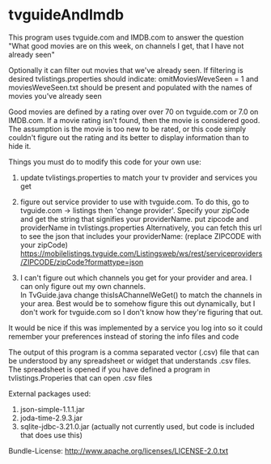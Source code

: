 # tvguideAndImdb
This program uses tvguide.com and IMDB.com to answer the question "What good movies are on this week, on channels I get, that I have not already seen"

Optionally it can filter out movies that we've already seen.  If filtering is desired tvlistings.properties should indicate: omitMoviesWeveSeen = 1 and moviesWeveSeen.txt should be present and populated with the names of movies you've already seen
  
Good movies are defined by a rating over over 70 on tvguide.com or 7.0 on IMDB.com.  If a movie rating isn't found, then the movie is considered good.  The assumption is the movie is too new to be rated, or this code simply couldn't figure out the rating and its better to display information than to hide it.
 
Things you must do to modify this code for your own use:
1) update tvlistings.properties to match your tv provider and services you get
2) figure out service provider to use with tvguide.com.  To do this, go to tvguide.com -> listings then 'change provider'.  Specify your zipCode and get the string that signifies your providerName.  put zipcode and providerName in tvlistings.properties
Alternatively, you can fetch this url to see the json that includes your providerName:  (replace ZIPCODE with your zipCode)
https://mobilelistings.tvguide.com/Listingsweb/ws/rest/serviceproviders/ZIPCODE/zipCode?formattype=json

3) I can't figure out which channels you get for your provider and area.  I can only figure out my own channels.  
      In TvGuide.java change thisIsAChannelWeGet() to match the channels in your area.
      Best would be to somehow figure this out dynamically, but I don't work for tvguide.com so I don't know how they're figuring that out.
  
It would be nice if this was implemented by a service you log into so it could remember your preferences instead of storing the info files and code
  
The output of this program is a comma separated vector (.csv) file that can be understood by any spreadsheet or widget that understands .csv files.  The spreadsheet is opened if you have defined a program in tvlistings.Properies that can open .csv files
 
External packages used:  
 1) json-simple-1.1.1.jar
 2) joda-time-2.9.3.jar
 3) sqlite-jdbc-3.21.0.jar (actually not currently used, but code is included that does use this)
  
 Bundle-License: http://www.apache.org/licenses/LICENSE-2.0.txt